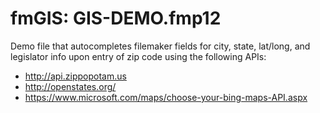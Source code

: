 # fmGIS: GIS-DEMO.fmp12

Demo file that autocompletes filemaker fields for city, state, lat/long, and legislator info upon entry of zip code using the following APIs:

* http://api.zippopotam.us
* http://openstates.org/
* https://www.microsoft.com/maps/choose-your-bing-maps-API.aspx
